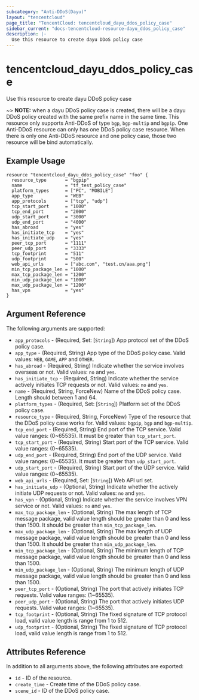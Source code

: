 ```yaml
---
subcategory: "Anti-DDoS(Dayu)"
layout: "tencentcloud"
page_title: "TencentCloud: tencentcloud_dayu_ddos_policy_case"
sidebar_current: "docs-tencentcloud-resource-dayu_ddos_policy_case"
description: |-
  Use this resource to create dayu DDoS policy case
---
```


# tencentcloud_dayu_ddos_policy_case

Use this resource to create dayu DDoS policy case

~> **NOTE:** when a dayu DDoS policy case is created, there will be a dayu DDoS policy created with the same prefix name in the same time. This resource only supports Anti-DDoS of type `bgp`, `bgp-multip` and `bgpip`. One Anti-DDoS resource can only has one DDoS policy case resource. When there is only one Anti-DDoS resource and one policy case, those two resource will be bind automatically.

## Example Usage

```hcl
resource "tencentcloud_dayu_ddos_policy_case" "foo" {
  resource_type       = "bgpip"
  name                = "tf_test_policy_case"
  platform_types      = ["PC", "MOBILE"]
  app_type            = "WEB"
  app_protocols       = ["tcp", "udp"]
  tcp_start_port      = "1000"
  tcp_end_port        = "2000"
  udp_start_port      = "3000"
  udp_end_port        = "4000"
  has_abroad          = "yes"
  has_initiate_tcp    = "yes"
  has_initiate_udp    = "yes"
  peer_tcp_port       = "1111"
  peer_udp_port       = "3333"
  tcp_footprint       = "511"
  udp_footprint       = "500"
  web_api_urls        = ["abc.com", "test.cn/aaa.png"]
  min_tcp_package_len = "1000"
  max_tcp_package_len = "1200"
  min_udp_package_len = "1000"
  max_udp_package_len = "1200"
  has_vpn             = "yes"
}
```

## Argument Reference

The following arguments are supported:

* `app_protocols` - (Required, Set: [`String`]) App protocol set of the DDoS policy case.
* `app_type` - (Required, String) App type of the DDoS policy case. Valid values: `WEB`, `GAME`, `APP` and `OTHER`.
* `has_abroad` - (Required, String) Indicate whether the service involves overseas or not. Valid values: `no` and `yes`.
* `has_initiate_tcp` - (Required, String) Indicate whether the service actively initiates TCP requests or not. Valid values: `no` and `yes`.
* `name` - (Required, String, ForceNew) Name of the DDoS policy case. Length should between 1 and 64.
* `platform_types` - (Required, Set: [`String`]) Platform set of the DDoS policy case.
* `resource_type` - (Required, String, ForceNew) Type of the resource that the DDoS policy case works for. Valid values: `bgpip`, `bgp` and `bgp-multip`.
* `tcp_end_port` - (Required, String) End port of the TCP service. Valid value ranges: (0~65535). It must be greater than `tcp_start_port`.
* `tcp_start_port` - (Required, String) Start port of the TCP service. Valid value ranges: (0~65535).
* `udp_end_port` - (Required, String) End port of the UDP service. Valid value ranges: (0~65535). It must be greater than `udp_start_port`.
* `udp_start_port` - (Required, String) Start port of the UDP service. Valid value ranges: (0~65535).
* `web_api_urls` - (Required, Set: [`String`]) Web API url set.
* `has_initiate_udp` - (Optional, String) Indicate whether the actively initiate UDP requests or not. Valid values: `no` and `yes`.
* `has_vpn` - (Optional, String) Indicate whether the service involves VPN service or not. Valid values: `no` and `yes`.
* `max_tcp_package_len` - (Optional, String) The max length of TCP message package, valid value length should be greater than 0 and less than 1500. It should be greater than `min_tcp_package_len`.
* `max_udp_package_len` - (Optional, String) The max length of UDP message package, valid value length should be greater than 0 and less than 1500. It should be greater than `min_udp_package_len`.
* `min_tcp_package_len` - (Optional, String) The minimum length of TCP message package, valid value length should be greater than 0 and less than 1500.
* `min_udp_package_len` - (Optional, String) The minimum length of UDP message package, valid value length should be greater than 0 and less than 1500.
* `peer_tcp_port` - (Optional, String) The port that actively initiates TCP requests. Valid value ranges: (1~65535).
* `peer_udp_port` - (Optional, String) The port that actively initiates UDP requests. Valid value ranges: (1~65535).
* `tcp_footprint` - (Optional, String) The fixed signature of TCP protocol load, valid value length is range from 1 to 512.
* `udp_footprint` - (Optional, String) The fixed signature of TCP protocol load, valid value length is range from 1 to 512.

## Attributes Reference

In addition to all arguments above, the following attributes are exported:

* `id` - ID of the resource.
* `create_time` - Create time of the DDoS policy case.
* `scene_id` - ID of the DDoS policy case.




